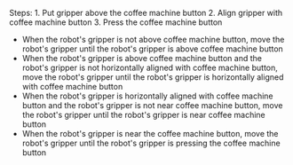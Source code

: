 

Steps:  1. Put gripper above the coffee machine button  2. Align gripper with coffee machine button  3. Press the coffee machine button
- When the robot's gripper is not above coffee machine button, move the robot's gripper until the robot's gripper is above coffee machine button
- When the robot's gripper is above coffee machine button and the robot's gripper is not horizontally aligned with coffee machine button, move the robot's gripper until the robot's gripper is horizontally aligned with coffee machine button
- When the robot's gripper is horizontally aligned with coffee machine button and the robot's gripper is not near coffee machine button, move the robot's gripper until the robot's gripper is near coffee machine button
- When the robot's gripper is near the coffee machine button, move the robot's gripper until the robot's gripper is pressing the coffee machine button